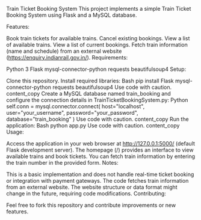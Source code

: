 Train Ticket Booking System
This project implements a simple Train Ticket Booking System using Flask and a MySQL database.

Features:

Book train tickets for available trains.
Cancel existing bookings.
View a list of available trains.
View a list of current bookings.
Fetch train information (name and schedule) from an external website (https://enquiry.indianrail.gov.in/).
Requirements:

Python 3
Flask
mysql-connector-python
requests
beautifulsoup4
Setup:

Clone this repository.
Install required libraries:
Bash
pip install Flask mysql-connector-python requests beautifulsoup4
Use code with caution.
content_copy
Create a MySQL database named train_booking and configure the connection details in TrainTicketBookingSystem.py:
Python
self.conn = mysql.connector.connect(
            host="localhost",
            user="your_username",
            password="your_password",
            database="train_booking"
        )
Use code with caution.
content_copy
Run the application:
Bash
python app.py
Use code with caution.
content_copy
Usage:

Access the application in your web browser at http://127.0.0.1:5000/ (default Flask development server).
The homepage (/) provides an interface to view available trains and book tickets.
You can fetch train information by entering the train number in the provided form.
Notes:

This is a basic implementation and does not handle real-time ticket booking or integration with payment gateways.
The code fetches train information from an external website. The website structure or data format might change in the future, requiring code modifications.
Contributing:

Feel free to fork this repository and contribute improvements or new features.
